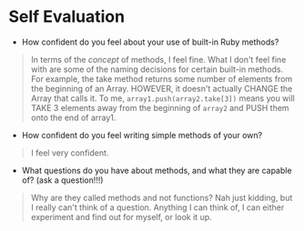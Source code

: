 # Self Evaluation

- How confident do you feel about your use of built-in Ruby methods?
>In terms of the *concept* of methods, I feel fine. What I don't feel fine with are some of the naming decisions for certain built-in methods. For example, the take method returns some number of elements from the beginning of an Array. HOWEVER, it doesn't actually CHANGE the Array that calls it. To me, `array1.push(array2.take[3])` means you will TAKE 3 elements away from the beginning of `array2` and PUSH them onto the end of array1.

- How confident do you feel writing simple methods of your own?
> I feel very confident.

- What questions do you have about methods, and what they are capable of? (ask a question!!!)
> Why are they called methods and not functions? Nah just kidding, but I really can't think of a question. Anything I can think of, I can either experiment and find out for myself, or look it up.
